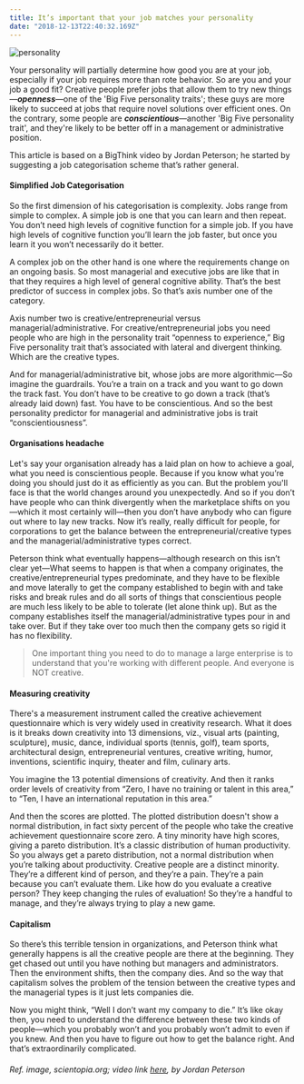 ```yaml
---
title: It’s important that your job matches your personality
date: "2018-12-13T22:40:32.169Z"
---
```


![personality](https://www.dropbox.com/s/vn1de31xgd0g7mf/personality.jpg?raw=1)

Your personality will partially determine how good you are at your job, especially if your job requires more than rote behavior. So are you and your job a good fit? Creative people prefer jobs that allow them to try new things—***openness***—one of the 'Big Five personality traits'; these guys are more likely to succeed at jobs that require novel solutions over efficient ones. On the contrary, some people are ***conscientious***—another 'Big Five personality trait', and they're likely to be better off in a management or administrative position.

This article is based on a BigThink video by Jordan Peterson; he started by suggesting a job categorisation scheme that’s rather general.

#### Simplified Job Categorisation

So the first dimension of his categorisation is complexity. Jobs range from simple to complex. A simple job is one that you can learn and then repeat. You don’t need high levels of cognitive function for a simple job. If you have high levels of cognitive function you’ll learn the job faster, but once you learn it you won’t necessarily do it better.

A complex job on the other hand is one where the requirements change on an ongoing basis. So most managerial and executive jobs are like that in that they requires a high level of general cognitive ability. That’s the best predictor of success in complex jobs. So that’s axis number one of the category.

Axis number two is creative/entrepreneurial versus managerial/administrative. For creative/entrepreneurial jobs you need people who are high in the personality trait “openness to experience,” Big Five personality trait that’s associated with lateral and divergent thinking. Which are the creative types.

And for managerial/administrative bit, whose jobs are more algorithmic—So imagine the guardrails. You’re a train on a track and you want to go down the track fast. You don’t have to be creative to go down a track (that’s already laid down) fast. You have to be conscientious. And so the best personality predictor for managerial and administrative jobs is trait “conscientiousness”.

#### Organisations headache

Let's say your organisation already has a laid plan on how to achieve a goal, what you need is conscientious people. Because if you know what you’re doing you should just do it as efficiently as you can. But the problem you'll face is that the world changes around you unexpectedly. And so if you don’t have people who can think divergently when the marketplace shifts on you—which it most certainly will—then you don’t have anybody who can figure out where to lay new tracks. Now it’s really, really difficult for people, for corporations to get the balance between the entrepreneurial/creative types and the managerial/administrative types correct.

Peterson think what eventually happens—although research on this isn’t clear yet—What seems to happen is that when a company originates, the creative/entrepreneurial types predominate, and they have to be flexible and move laterally to get the company established to begin with and take risks and break rules and do all sorts of things that conscientious people are much less likely to be able to tolerate (let alone think up).
But as the company establishes itself the managerial/administrative types pour in and take over. But if they take over too much then the company gets so rigid it has no flexibility.

> One important thing you need to do to manage a large enterprise is to understand that you're working with 
> different people. And everyone is NOT creative.

#### Measuring creativity

There's a measurement instrument called the creative achievement questionnaire which is very widely used in creativity research. What it does is it breaks down creativity into 13 dimensions, viz., visual arts (painting, sculpture), music, dance, individual sports (tennis, golf), team sports, architectural design, entrepreneurial ventures, creative writing, humor, inventions, scientific inquiry, theater and film, culinary arts. 

You imagine the 13 potential dimensions of creativity. And then it ranks order levels of creativity from “Zero, I have no training or talent in this area,” to “Ten, I have an international reputation in this area.”

And then the scores are plotted. The plotted distribution doesn't show a normal distribution, in fact sixty percent of the people who take the creative achievement questionnaire score zero. A tiny minority have high scores, giving a pareto distribution. It’s a classic distribution of human productivity. So you always get a pareto distribution, not a normal distribution when you’re talking about productivity. Creative people are a distinct minority. They’re a different kind of person, and they’re a pain. They’re a pain because you can’t evaluate them. Like how do you evaluate a creative person? They keep changing the rules of evaluation! So they’re a handful to manage, and they’re always trying to play a new game.

#### Capitalism

So there’s this terrible tension in organizations, and Peterson think what generally happens is all the creative people are there at the beginning. They get chased out until you have nothing but managers and administrators. Then the environment shifts, then the company dies. And so the way that capitalism solves the problem of the tension between the creative types and the managerial types is it just lets companies die.

Now you might think, “Well I don’t want my company to die.” It’s like okay then, you need to understand the difference between these two kinds of people—which you probably won’t and you probably won’t admit to even if you knew. And then you have to figure out how to get the balance right. And that’s extraordinarily complicated.


###### Ref. image, scientopia.org; video link <a href="http://bit.ly/2PzUeTn" target="_blank">here</a>, by Jordan Peterson

